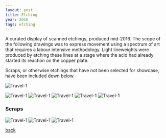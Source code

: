 ```yaml
---
layout: post
title: Etching
year: 2016
tags: etching
---
```


A curated display of scanned etchings, produced mid-2016. The scope of the following drawings was to express movement using a spectrum of art that requires a labour intensive methodology. Light lineweights were produced by etching these lines at a stage where the acid had already started its reaction on the copper plate.

Scraps, or otherwise etchings that have not been selected for showcase, have been included down below.

![Travel-1](/assets/img/collections/etchings/img012.jpg)

![Travel-1](/assets/img/collections/etchings/img004.jpg)
![Travel-1](/assets/img/collections/etchings/img005.jpg)
![Travel-1](/assets/img/collections/etchings/img006.jpg)
![Travel-1](/assets/img/collections/etchings/img007.jpg)
![Travel-1](/assets/img/collections/etchings/img009.jpg)

### Scraps
![Travel-1](/assets/img/collections/etchings/img008.jpg)
![Travel-1](/assets/img/collections/etchings/img010.jpg)
![Travel-1](/assets/img/collections/etchings/img011.jpg)

[back](./)
